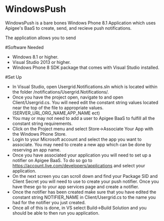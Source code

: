 # WindowsPush

WindowsPush is a bare bones Windows Phone 8.1 Application which uses Apigee's BaaS to create, send, and recieve push notifications.

The application allows you to send 

#Software Needed

- Windows 8.1 or higher.
- Visual Studio 2013 or higher.
- Windows Phone 8 SDK package that comes with Visual Studio installed.

#Set Up

- In Visual Studio, open Usergrid.Notifications.sln which is located within the folder /notifications/Usergrid.Notifications/.
- Once you have the project open, navigate to and open Client/Usergrid.cs.  You will need edit the constant string values located near the top of the file to appropriate values.  (SERVER_URL,ORG_NAME,APP_NAME ect)
- You may or may not need to add a user to Apigee BaaS to fulfill all the constant string requirements.
- Click on the Project menu and select Store->Associate Your App with the Windows Phone Store.
- Login to your Microsoft account and select the app you want to associate.  You may need to create a new app which can be done by reserving an app name.
- Once you have associated your application you will need to set up a notifier on Apigee BaaS.  To do so go to https://account.live.com/developers/applications and select your application.
- On the next screen you can scroll down and find your Package SID and Client Secret you will need to use to create your push notifier.  Once you have these go to your app services page and create a notifier.
- Once the notifier has been created make sure that you have edited the constant string NOTIFIER_NAME in Client/Usergrid.cs to the name you had for the notifier you just created.
- Once all of this is done, in VS select Build->Build Solution and you should be able to then run you application.
